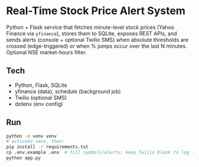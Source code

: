# Real-Time Stock Price Alert System

Python + Flask service that fetches minute-level stock prices (Yahoo Finance via `yfinance`), stores them to SQLite, exposes REST APIs, and sends alerts (console + optional Twilio SMS) when absolute thresholds are crossed (edge-triggered) or when % jumps occur over the last N minutes. Optional NSE market-hours filter.

## Tech
- Python, Flask, SQLite
- yfinance (data), schedule (background job)
- Twilio (optional SMS)
- dotenv (env config)

## Run
```bash
python -m venv venv
# activate venv, then:
pip install -r requirements.txt
cp .env.example .env  # fill symbols/alerts; keep Twilio blank to log to console
python app.py
